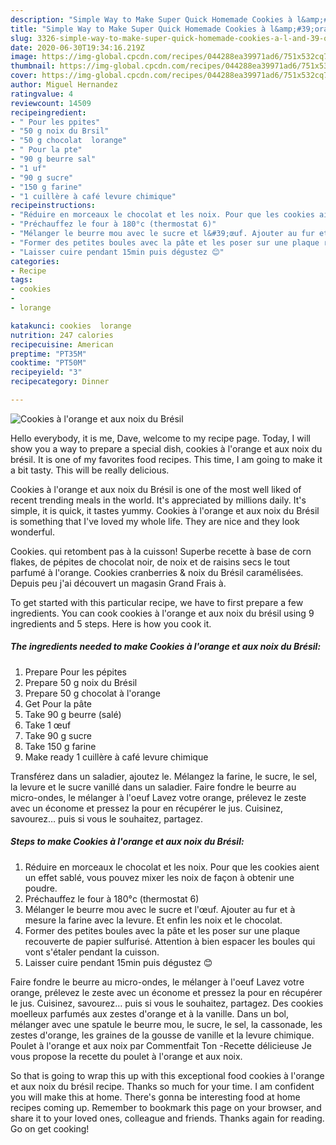 ```yaml
---
description: "Simple Way to Make Super Quick Homemade Cookies à l&amp;#39;orange et aux noix du Brésil"
title: "Simple Way to Make Super Quick Homemade Cookies à l&amp;#39;orange et aux noix du Brésil"
slug: 3326-simple-way-to-make-super-quick-homemade-cookies-a-l-and-39-orange-et-aux-noix-du-bresil
date: 2020-06-30T19:34:16.219Z
image: https://img-global.cpcdn.com/recipes/044288ea39971ad6/751x532cq70/cookies-a-lorange-et-aux-noix-du-bresil-photo-principale-de-la-recette.jpg
thumbnail: https://img-global.cpcdn.com/recipes/044288ea39971ad6/751x532cq70/cookies-a-lorange-et-aux-noix-du-bresil-photo-principale-de-la-recette.jpg
cover: https://img-global.cpcdn.com/recipes/044288ea39971ad6/751x532cq70/cookies-a-lorange-et-aux-noix-du-bresil-photo-principale-de-la-recette.jpg
author: Miguel Hernandez
ratingvalue: 4
reviewcount: 14509
recipeingredient:
- " Pour les ppites"
- "50 g noix du Brsil"
- "50 g chocolat  lorange"
- " Pour la pte"
- "90 g beurre sal"
- "1 uf"
- "90 g sucre"
- "150 g farine"
- "1 cuillère à café levure chimique"
recipeinstructions:
- "Réduire en morceaux le chocolat et les noix. Pour que les cookies aient un effet sablé, vous pouvez mixer les noix de façon à obtenir une poudre."
- "Préchauffez le four à 180°c (thermostat 6)"
- "Mélanger le beurre mou avec le sucre et l&#39;œuf. Ajouter au fur et à mesure la farine avec la levure. Et enfin les noix et le chocolat."
- "Former des petites boules avec la pâte et les poser sur une plaque recouverte de papier sulfurisé. Attention à bien espacer les boules qui vont s&#39;étaler pendant la cuisson."
- "Laisser cuire pendant 15min puis dégustez 😊"
categories:
- Recipe
tags:
- cookies
- 
- lorange

katakunci: cookies  lorange 
nutrition: 247 calories
recipecuisine: American
preptime: "PT35M"
cooktime: "PT50M"
recipeyield: "3"
recipecategory: Dinner

---
```



![Cookies à l&#39;orange et aux noix du Brésil](https://img-global.cpcdn.com/recipes/044288ea39971ad6/751x532cq70/cookies-a-lorange-et-aux-noix-du-bresil-photo-principale-de-la-recette.jpg)

Hello everybody, it is me, Dave, welcome to my recipe page. Today, I will show you a way to prepare a special dish, cookies à l&#39;orange et aux noix du brésil. It is one of my favorites food recipes. This time, I am going to make it a bit tasty. This will be really delicious.

Cookies à l&#39;orange et aux noix du Brésil is one of the most well liked of recent trending meals in the world. It's appreciated by millions daily. It's simple, it is quick, it tastes yummy. Cookies à l&#39;orange et aux noix du Brésil is something that I've loved my whole life. They are nice and they look wonderful.

Cookies. qui retombent pas à la cuisson! Superbe recette à base de corn flakes, de pépites de chocolat noir, de noix et de raisins secs le tout parfumé à l&#39;orange. Cookies cranberries &amp; noix du Brésil caramélisées. Depuis peu j&#39;ai découvert un magasin Grand Frais à.


To get started with this particular recipe, we have to first prepare a few ingredients. You can cook cookies à l&#39;orange et aux noix du brésil using 9 ingredients and 5 steps. Here is how you cook it.

<!--inarticleads1-->

##### The ingredients needed to make Cookies à l&#39;orange et aux noix du Brésil:

1. Prepare  Pour les pépites
1. Prepare 50 g noix du Brésil
1. Prepare 50 g chocolat à l&#39;orange
1. Get  Pour la pâte
1. Take 90 g beurre (salé)
1. Take 1 œuf
1. Take 90 g sucre
1. Take 150 g farine
1. Make ready 1 cuillère à café levure chimique


Transférez dans un saladier, ajoutez le. Mélangez la farine, le sucre, le sel, la levure et le sucre vanillé dans un saladier. Faire fondre le beurre au micro-ondes, le mélanger à l&#39;oeuf Lavez votre orange, prélevez le zeste avec un économe et pressez la pour en récupérer le jus. Cuisinez, savourez… puis si vous le souhaitez, partagez. 

<!--inarticleads2-->

##### Steps to make Cookies à l&#39;orange et aux noix du Brésil:

1. Réduire en morceaux le chocolat et les noix. Pour que les cookies aient un effet sablé, vous pouvez mixer les noix de façon à obtenir une poudre.
1. Préchauffez le four à 180°c (thermostat 6)
1. Mélanger le beurre mou avec le sucre et l&#39;œuf. Ajouter au fur et à mesure la farine avec la levure. Et enfin les noix et le chocolat.
1. Former des petites boules avec la pâte et les poser sur une plaque recouverte de papier sulfurisé. Attention à bien espacer les boules qui vont s&#39;étaler pendant la cuisson.
1. Laisser cuire pendant 15min puis dégustez 😊


Faire fondre le beurre au micro-ondes, le mélanger à l&#39;oeuf Lavez votre orange, prélevez le zeste avec un économe et pressez la pour en récupérer le jus. Cuisinez, savourez… puis si vous le souhaitez, partagez. Des cookies moelleux parfumés aux zestes d&#39;orange et à la vanille. Dans un bol, mélanger avec une spatule le beurre mou, le sucre, le sel, la cassonade, les zestes d&#39;orange, les graines de la gousse de vanille et la levure chimique. Poulet à l&#39;orange et aux noix par Commentfait Ton -Recette délicieuse Je vous propose la recette du poulet à l&#39;orange et aux noix. 

So that is going to wrap this up with this exceptional food cookies à l&#39;orange et aux noix du brésil recipe. Thanks so much for your time. I am confident you will make this at home. There's gonna be interesting food at home recipes coming up. Remember to bookmark this page on your browser, and share it to your loved ones, colleague and friends. Thanks again for reading. Go on get cooking!
